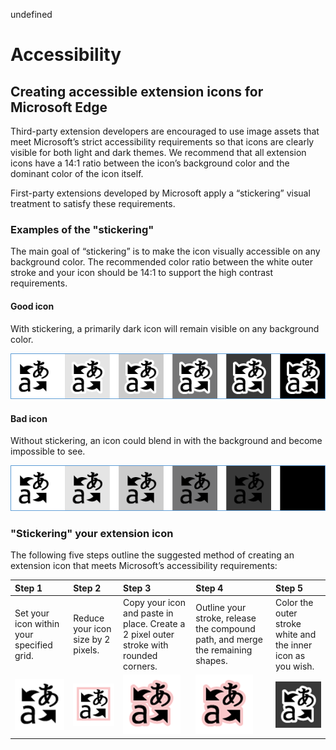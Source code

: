 undefined
# Accessibility


## Creating accessible extension icons for Microsoft Edge

Third-party extension developers are encouraged to use image assets that meet Microsoft’s strict accessibility requirements so that icons are clearly visible for both light and dark themes. We recommend that all extension icons have a 14:1 ratio between the icon’s background color and the dominant color of the icon itself.


First-party extensions developed by Microsoft apply a “stickering” visual treatment to satisfy these requirements.

### Examples of the "stickering"

The main goal of “stickering” is to make the icon visually accessible on any background color. The recommended color ratio between the white outer stroke and your icon should be 14:1 to support the high contrast requirements.

#### Good icon
With stickering, a primarily dark icon will remain visible on any background color.


![image of icon being visible on any background color](../media/accessibility-light-to-dark-good.png)

#### Bad icon
Without stickering, an icon could blend in with the background and become impossible to see.


![image of icon blending into black background](../media/accessibility-light-to-dark-bad.png)

### "Stickering" your extension icon

The following five steps outline the suggested method of creating an extension icon that meets Microsoft’s accessibility requirements:

Step 1 | Step 2 | Step 3 | Step 4 | Step 5
:---- | :----- | :------ | :------ | :------
Set your icon within your specified grid.	| Reduce your icon size by 2 pixels. | Copy your icon and paste in place. Create a 2 pixel outer stroke with rounded corners. | Outline your stroke, release the compound path, and merge the remaining shapes.	| Color the outer stroke white and the inner icon as you wish.
![step1](../media/accessibility-step1.png) |![step2](../media/accessibility-step2.png) | ![step3](../media/accessibility-step3.png) | ![step4](../media/accessibility-step4.png) | ![step5](../media/accessibility-step5.png)
